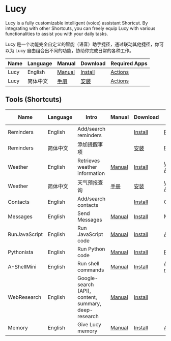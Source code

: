 # Lucy
Lucy is a fully customizable intelligent (voice) assistant Shortcut. By integrating with other Shortcuts, you can freely equip Lucy with various functionalities to assist you with your daily tasks.

Lucy 是一个功能完全自定义的智能（语音）助手捷径，通过联动其他捷径，你可以为 Lucy 自由组合出不同的功能，协助你完成日常的各种工作。

| Name | Language | Manual | Download | Required Apps | 
| ---- | ---- | ---- | ---- | ---- |
| Lucy | English | [Manual](https://neurogram.notion.site/Lucy-3436b58b7edd4368bcfe0ced41006a10) | [Install](https://www.icloud.com/shortcuts/87baa7da026a498f8856ea9704f17538) | [Actions](https://apps.apple.com/app/actions/id1586435171) |
| Lucy | 简体中文 | [手册](https://neurogram.notion.site/Lucy-8492b0a0ff73481ba1a8d5a922cbd490) | [安装](https://www.icloud.com/shortcuts/4e94a3c176734b019c1715b205981af4) | [Actions](https://apps.apple.com/app/actions/id1586435171) |


## Tools (Shortcuts)
| Name | Language | Intro | Manual | Download | Required Apps | Developer |
| ---- | ---- | ---- | ---- | ---- | ---- | ---- |
| Reminders | English | Add/search reminders |  | [Install](https://www.icloud.com/shortcuts/54efedde2d104f96bf299c19a1c8e6dd) | [Reminders](https://apps.apple.com/us/app/reminders/id1108187841) | [Neurogram](https://github.com/Neurogram-R), [twilsonco](https://www.github.com/twilsonco) |
| Reminders | 简体中文 | 添加提醒事项 |  | [安装](https://www.icloud.com/shortcuts/e7b146dc0e1449a2aec20338b8e084c7) | [Reminders](https://apps.apple.com/us/app/reminders/id1108187841) | [Neurogram](https://github.com/Neurogram-R) |
| Weather | English | Retrieves weather information | [Manual](https://neurogram.notion.site/Lucy-3436b58b7edd4368bcfe0ced41006a10) | [Install](https://www.icloud.com/shortcuts/aba608d780824ee9a0a3e965d5071d5c) | [Weather](https://apps.apple.com/us/app/id1069513131), [Actions](https://apps.apple.com/app/actions/id1586435171) | [Neurogram](https://github.com/Neurogram-R), [twilsonco](https://www.github.com/twilsonco) |
| Weather | 简体中文 | 天气预报查询 | [手册](https://neurogram.notion.site/Lucy-8492b0a0ff73481ba1a8d5a922cbd490) | [安装](https://www.icloud.com/shortcuts/465d90a28bb6409d840bede5120d9378) | [Weather](https://apps.apple.com/us/app/id1069513131), [Actions](https://apps.apple.com/app/actions/id1586435171) | [Neurogram](https://github.com/Neurogram-R) |
| Contacts | English | Add/search contacts | | [Install](https://www.icloud.com/shortcuts/a8091d03cdd047afb35248f4089ef12a) | Contacts | [twilsonco](https://www.github.com/twilsonco) |
| Messages | English | Send Messages | [Manual](https://neurogram.notion.site/Lucy-3436b58b7edd4368bcfe0ced41006a10) | [Install](https://www.icloud.com/shortcuts/6d46db47280c4ea4914b75e9585adcdd) | Messages | [twilsonco](https://www.github.com/twilsonco) |
| RunJavaScript | English | Run JavaScript code | [Manual](https://neurogram.notion.site/Lucy-3436b58b7edd4368bcfe0ced41006a10) | [Install](https://www.icloud.com/shortcuts/fd40966959d241aa86822d814e98429c) | [Actions](https://apps.apple.com/app/actions/id1586435171) | [twilsonco](https://www.github.com/twilsonco) |
| Pythonista | English | Run Python code | [Manual](https://neurogram.notion.site/Lucy-3436b58b7edd4368bcfe0ced41006a10) | [Install](https://www.icloud.com/shortcuts/4802d477016e44f78c80a0141676fbf3) | [Pythonista](https://apps.apple.com/us/app/pythonista-3/id1085978097) | [twilsonco](https://www.github.com/twilsonco) |
| A-ShellMini | English | Run shell commands | [Manual](https://neurogram.notion.site/Lucy-3436b58b7edd4368bcfe0ced41006a10) | [Install](https://www.icloud.com/shortcuts/fb8c4948a4e242688b82be789cf267e5) | [A-Shell mini](https://apps.apple.com/us/app/a-shell-mini/id1543537943) | [twilsonco](https://www.github.com/twilsonco) |
| WebResearch | English | Google-search (API), content, summary, deep-research | [Manual](https://neurogram.notion.site/Lucy-3436b58b7edd4368bcfe0ced41006a10) | [Install](https://www.icloud.com/shortcuts/32d6a50953ad4059baa6bc4cc4ee05f5) | | [twilsonco](https://www.github.com/twilsonco) |
| Memory | English | Give Lucy memory | [Manual](https://neurogram.notion.site/Lucy-3436b58b7edd4368bcfe0ced41006a10) | [Install](https://www.icloud.com/shortcuts/e1e49b56dcf64a7baa025a7cdf5966eb) | [Actions](https://apps.apple.com/app/actions/id1586435171) | [twilsonco](https://www.github.com/twilsonco) |
